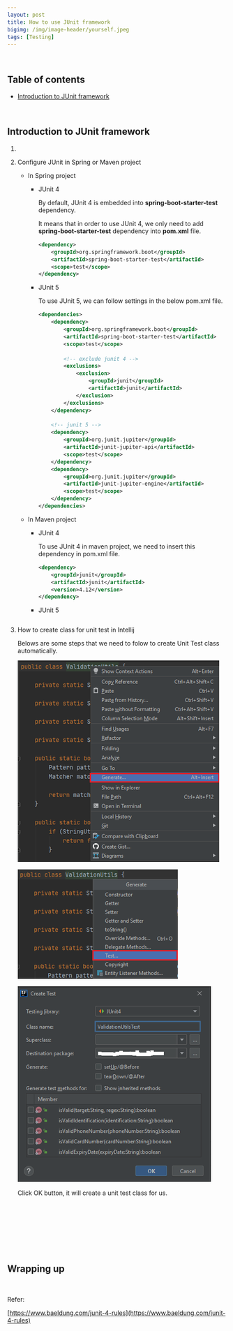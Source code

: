 ```yaml
---
layout: post
title: How to use JUnit framework
bigimg: /img/image-header/yourself.jpeg
tags: [Testing]
---
```




<br>

## Table of contents
- [Introduction to JUnit framework]()




<br>

## Introduction to JUnit framework

1. 



2. Configure JUnit in Spring or Maven project

    - In Spring project

        - JUnit 4

            By default, JUnit 4 is embedded into **spring-boot-starter-test** dependency.

            It means that in order to use JUnit 4, we only need to add **spring-boot-starter-test** dependency into **pom.xml** file.

            ```xml
            <dependency>
                <groupId>org.springframework.boot</groupId>
                <artifactId>spring-boot-starter-test</artifactId>
                <scope>test</scope>
            </dependency>
            ```

        - JUnit 5

            To use JUnit 5, we can follow settings in the below pom.xml file.

            ```xml
            <dependencies>
                <dependency>
                    <groupId>org.springframework.boot</groupId>
                    <artifactId>spring-boot-starter-test</artifactId>
                    <scope>test</scope>

                    <!-- exclude junit 4 -->
                    <exclusions>
                        <exclusion>
                            <groupId>junit</groupId>
                            <artifactId>junit</artifactId>
                        </exclusion>
                    </exclusions>
                </dependency>

                <!-- junit 5 -->
                <dependency>
                    <groupId>org.junit.jupiter</groupId>
                    <artifactId>junit-jupiter-api</artifactId>
                    <scope>test</scope>
                </dependency>
                <dependency>
                    <groupId>org.junit.jupiter</groupId>
                    <artifactId>junit-jupiter-engine</artifactId>
                    <scope>test</scope>
                </dependency>
            </dependencies>
            ```


    - In Maven project

        - JUnit 4

            To use JUnit 4 in maven project, we need to insert this dependency in pom.xml file.

            ```xml
            <dependency>
                <groupId>junit</groupId>
                <artifactId>junit</artifactId>
                <version>4.12</version>
            </dependency>
            ```

        - JUnit 5

            ```xml
            
            ````

3. How to create class for unit test in Intellij

    Belows are some steps that we need to folow to create Unit Test class automatically.

    ![](../img/Testing/junit/create-class-unit-test-1.png)

    ![](../img/Testing/junit/create-class-unit-test-2.png)

    ![](../img/Testing/junit/create-class-unit-test-3.png)

    Click OK button, it will create a unit test class for us.

<br>

## 






<br>

## 





<br>

## Wrapping up




<br>

Refer:

[https://www.baeldung.com/junit-4-rules](https://www.baeldung.com/junit-4-rules)